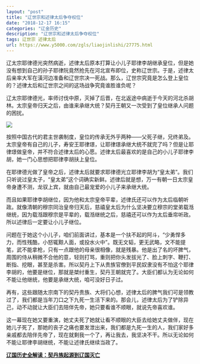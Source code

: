 ```yaml
---
layout: "post"
title: "辽世宗和述律太后争夺权位"
date: "2018-12-17 16:15"
categories: "辽金历史"
description: "辽世宗和述律太后争夺权位"
tags: 辽世宗 述律太后
url: https://www.y5000.com/zgls/liaojinlishi/27775.html
---
```






辽太宗耶律德光突然病逝，述律太后原本打算让小儿子耶律李胡继承皇位，但是她没有想到自己的孙子耶律阮竟然抢先在河北宣布即位，史称辽世宗。于是，述律太后亲率大军在潢河边准备和辽世宗决一死战。那么，辽世宗究竟是怎么登上皇位的？述律太后和辽世宗之间的这场战争究竟谁胜谁负呢？

辽太宗耶律德光，率师讨伐中原，灭掉了后晋，在北返途中病逝于今天的河北杀胡林。太宗皇帝归天之后，由谁来承继大统？契丹王朝又一次受到了皇位继承人问题的困扰。

![](https://img.y5000.com/uploads/allimg/180118/8-1P11Q01A4400.jpg)

按照中国古代的君主世袭制度，皇位的传承无外乎两种——父死子继，兄终弟及。太宗皇帝有自己的儿子，寿安王耶律璟，让耶律璟承继大统不就完了吗？但是让耶律璟做皇帝，并不符合述律太后的心愿。述律太后最喜欢的是自己的小儿子耶律李胡，她一门心思想把耶律李胡扶上皇位。

在耶律德光做了皇帝之后，述律太后就要求耶律德光立耶律李胡为“皇太弟”。我们只听说过皇太子，“皇太弟”这个词确实新鲜。述律后就是想，万一有朝一日太宗皇帝身遭不测，龙驭上宾，就由自己最宠爱的小儿子来承继大统。

而且如果耶律李胡继位，因为他和太宗皇帝平辈，述律氏还可以作为太后临朝听政。就像清朝的穆宗同治皇帝归天后，慈禧皇太后为什么坚决要立穆宗的堂弟载湉继统，因为载湉跟穆宗是平辈的，载湉继统之后，慈禧还可以作为太后垂帘听政。所以述律后一定要让小儿子继位。

问题在于她这个小儿子，咱们前面讲过，基本是一个扶不起的阿斗，“少勇悍多力，而性残酷，小怒辄黥人面，或投水火中”。既无文韬，更无武略，文不能提笔，武不能拿枪，只有一点跟他的母亲很相像，就是残暴。他是出了名的坏脾气，周围的侍从稍微不合他的意，轻则打骂，重则把你头发拔光了、脸上刺字、鞭打、断指、挖眼，甚至是杀害。所以契丹上下从贵族官僚到平民奴隶没有不怕这个耶律李胡的，他要是继位，那就是桀纣重生，契丹王朝就完了。大臣们都认为无论如何不能让他继统，他要是承继大统，咱可没好日子过。

再有，这些跟随太宗南下的契丹贵族、大将们心想，述律太后的脾气我们可是领教过了，我们都是当年刀口之下九死一生活下来的。那会儿，述律太后为了铲除异己，动不动就让大臣们去陪伴先帝，她只要看谁不顺眼，就说先帝喜欢谁。

这一幕现在她又要重演，她丈夫死了她就让看不顺眼的大臣去给她丈夫做伴，现在她儿子死了，那她的丧子之痛也要发泄出来，我们都是九死一生的人，我们家好多亲戚都去陪伴先帝了，现在就剩我一个了，再让我去，我坚决不干。所以无论如何不能让耶律李胡继统，不能让述律氏继续当政了。

**[辽国历史全解读：契丹族起源到辽国灭亡](https://www.y5000.com/zgls/liaojinlishi/2018/0118/27796.html)**
